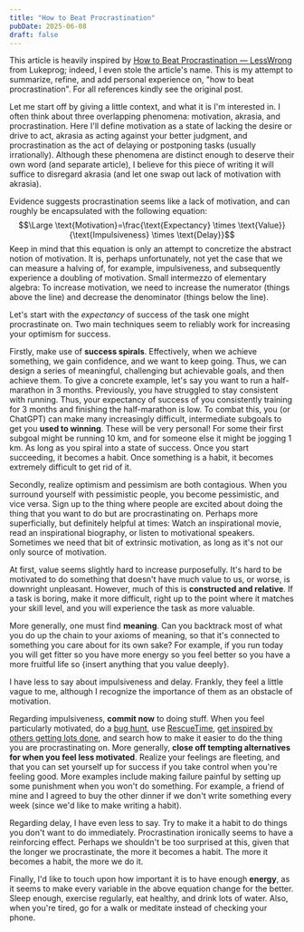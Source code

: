 ```yaml
---
title: "How to Beat Procrastination"
pubDate: 2025-06-08
draft: false
---
```


This article is heavily inspired by [How to Beat Procrastination — LessWrong](https://www.lesswrong.com/posts/RWo4LwFzpHNQCTcYt/how-to-beat-procrastination) from Lukeprog; indeed, I even stole the article's name. This is my attempt to summarize, refine, and add personal experience on, "how to beat procrastination". For all references kindly see the original post. 

Let me start off by giving a little context, and what it is I'm interested in. I often think about three overlapping phenomena: motivation, akrasia, and procrastination. Here I'll define motivation as a state of lacking the desire or drive to act, akrasia as acting against your better judgment, and procrastination as the act of delaying or postponing tasks (usually irrationally). Although these  phenomena are distinct enough to deserve their own word (and separate article), I believe for this piece of writing it will suffice to disregard akrasia (and let one swap out lack of motivation with akrasia). 

Evidence suggests procrastination seems like a lack of motivation, and can roughly be encapsulated with the following equation:
$$\Large \text{Motivation}=\frac{\text{Expectancy} \times \text{Value}}{\text{Impulsiveness} \times \text{Delay}}$$
Keep in mind that this equation is only an attempt to concretize the abstract notion of motivation. It is, perhaps unfortunately, not yet the case that we can measure a halving of, for example, impulsiveness, and subsequently experience a doubling of motivation. Small intermezzo of elementary algebra: To increase motivation, we need to increase the numerator (things above the line) and decrease the denominator (things below the line). 

Let's start with the *expectancy* of success of the task one might procrastinate on. Two main techniques seem to reliably work for increasing your optimism for success.

Firstly, make use of **success spirals**. Effectively, when we achieve something, we gain confidence, and we want to keep going. Thus, we can design a series of meaningful, challenging but achievable goals, and then achieve them. To give a concrete example, let's say you want to run a half-marathon in 3 months. Previously, you have struggled to stay consistent with running. Thus, your expectancy of success of you consistently training for 3 months and finishing the half-marathon is low. To combat this, you (or ChatGPT) can make many increasingly difficult, intermediate subgoals to get you **used to winning**. These will be very personal! For some their first subgoal might be running 10 km, and for someone else it might be jogging 1 km. As long as you spiral into a state of success. Once you start succeeding, it becomes a habit. Once something is a habit, it becomes extremely difficult to get rid of it. 

Secondly, realize optimism and pessimism are both contagious. When you surround yourself with pessimistic people, you become pessimistic, and vice versa. Sign up to the thing where people are excited about doing the thing that you want to do but are procrastinating on. Perhaps more superficially, but definitely helpful at times: Watch an inspirational movie, read an inspirational biography, or listen to motivational speakers. Sometimes we need that bit of extrinsic motivation, as long as it's not our only source of motivation. 

At first, value seems slightly hard to increase purposefully. It's hard to be motivated to do something that doesn't have much value to us, or worse, is downright unpleasant. However, much of this is **constructed and relative**. If a task is boring, make it more difficult, right up to the point where it matches your skill level, and you will experience the task as more valuable. 

More generally, one must find **meaning**. Can you backtrack most of what you do up the chain to your axioms of meaning, so that it's connected to something you care about for its own sake? For example, if you run today you will get fitter so you have more energy so you feel better so you have a more fruitful life so {insert anything that you value deeply}. 

I have less to say about impulsiveness and delay. Frankly, they feel a little vague to me, although I recognize the importance of them as an obstacle of motivation. 

Regarding impulsiveness, **commit now** to doing stuff. When you feel particularly motivated, do a [bug hunt](https://www.lesswrong.com/s/qRxTKm7DAftSuTGvj/p/rFjhz5Ks685xHbMXW), use [RescueTime](https://www.rescuetime.com/), [get inspired by others getting lots done](https://www.lesswrong.com/posts/uX3HjXo6BWos3Zgy5/the-mechanics-of-my-recent-productivity), and search how to make it easier to do the thing you are procrastinating on. More generally, **close off tempting alternatives for when you feel less motivated**. Realize your feelings are fleeting, and that you can set yourself up for success if you take control when you're feeling good. More examples include making failure painful by setting up some punishment when you won't do something. For example, a friend of mine and I agreed to buy the other dinner if we don't write something every week (since we'd like to make writing a habit).

Regarding delay, I have even less to say. Try to make it a habit to do things you don't want to do immediately. Procrastination ironically seems to have a reinforcing effect. Perhaps we shouldn't be too surprised at this, given that the longer we procrastinate, the more it becomes a habit. The more it becomes a habit, the more we do it. 

Finally, I'd like to touch upon how important it is to have enough **energy**, as it seems to make every variable in the above equation change for the better. Sleep enough, exercise regularly, eat healthy, and drink lots of water. Also, when you're tired, go for a walk or meditate instead of checking your phone. 